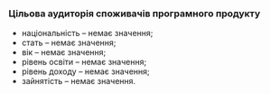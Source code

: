 ### Цільова аудиторія споживачів програмного продукту
+ національність – немає значення;  
+ стать – немає значення;  
+ вік – немає значення;  
+ рівень освіти – немає значення;  
+ рівень доходу – немає значення;  
+ зайнятість – немає значення.
